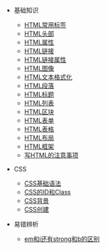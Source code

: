 <!-- _sidebar.md -->

* 基础知识
  * [HTML常用标签](/基础知识/HTML常用标签)
  * [HTML头部](/基础知识/HTML头部)
  * [HTML属性](/基础知识/HTML属性)
  * [HTML链接](/基础知识/HTML链接)
  * [HTML链接属性](/基础知识/HTML链接属性)
  * [HTML图像](/基础知识/HTML图像)
  * [HTML文本格式化](/基础知识/HTML文本格式化)
  * [HTML段落](/基础知识/HTML段落)
  * [HTML标题](/基础知识/HTML标题)
  * [HTML列表](/基础知识/HTML列表)
  * [HTML区块](/基础知识/HTML区块)
  * [HTML表单](/基础知识/HTML表单)
  * [HTML表格](/基础知识/HTML表格)
  * [HTML布局](/基础知识/HTML布局)
  * [HTML框架](/基础知识/HTML框架)
  * [写HTML的注意事项](/基础知识/写HTML的注意事项)

* CSS
  * [CSS基础语法](/CSS/CSS基础语法)
  * [CSS的ID和Class](/CSS/CSS的ID和Class)
  * [CSS背景](/CSS/CSS背景)
  * [CSS创建](/CSS/CSS创建)

* 易错辨析
  * [em和i还有strong和b的区别](/易错辨析/em和i还有strong和b的区别)

